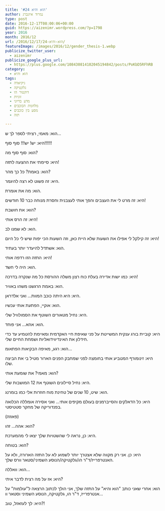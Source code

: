 ```yaml
---
title: 'הוא והיא #24'
author: נמרוד איזנברג
type: post
date: 2016-12-17T08:00:06+00:00
guid: https://aizenimr.wordpress.com/?p=1798
year: 2016
month: 2016/12
url: /2016/12/17/הוא-והיא-24/
featureImage: /images/2016/12/gender_thesis-1.webp
publicize_twitter_user:
  - aizenimr
publicize_google_plus_url:
  - https://plus.google.com/108430814102045194842/posts/PoKbD5RFhRB
category:
  - הוא והיא
tags:
  - גיקיאדה
  - גלקטיקה
  - דוקטור הו
  - זוגיות
  - מדע בדיוני
  - מלחמת הכוכבים
  - מסע בין כוכבים
  - תזה

---
```

הוא: מאמי, רציתי לספר לך ש...

היא: יש! יש!!! סוף סוף!!!!!!

הוא: סוף סוף מה?

היא: סיימתי את ההצעה לתזה!

הוא: באמת? כל כך מהר?

היא: זה פשוט לא רצה להיגמר.

הוא: מה את אומרת.

היא: זה מרט לי את העצבים והפך אותי לעצבנית וחסרת מנוחה כבר 10 חודשים!

הוא: את חושבת?

היא: זה הרס אותי!

הוא: לא שמנו לב.

היא: זה קילקל לי אפילו את השעות שלא היית כאן, וזה השעות הכי יפות שיש לי כל היום!

הוא: אשתדל להיעדר יותר בעתיד.

היא: התזה הזו רדפה אותי!

הוא: היה לי חשד.

היא: כמו ישות אדירה בעלת כוח רצון משלה ההורסת כל מה שנקרה בדרכה!

הוא: באמת הרגשנו משהו באוויר.

היא: היא היתה כוכב המוות... ואני אלדראן.

הוא: אוקיי, הפתעת אותי עכשיו.

היא: נחיל מטאורים השוטף את הסמולוויל שלי.

הוא: אהא... אני פוחד.

היא: קוביית בורג ענקית המשייטת על פני שאיפת חיי האקדמית ומאיימת להטמיע עד כדי חידלון את האינדיווידואליות ושמחת החיים שלי.

הוא: רגע, מאיפה הבקיאות הפתאומ...

היא: זינומורף המטביע אותי בחומצה לפני שמחבק הפנים הארור מטיל בי את הביצה שלו.

הוא: מאמי? את שומעת אותי?

היא: נחיל סיילונים השוטף את 12 המושבות שלי.

הוא: שיט, 10 שנים של טחינת מוח חוזרות אלי כמו בומרנג.

היא: כל הדאלקים והסייברמנים בעולם מקיפים אותי... ואני אסירה אומללה הכלואה בפנדוריקה של מחקר סטטיסטי.

(פאוזה)

הוא: אהה... זהו?

היא: כן, נראה לי שהשטויות שלך יצאו לי מהמערכת.

הוא: בטוחה?

היא: כן. אני רק מקווה שלא אצטרך יותר לשמוע לא על התזה הארורה, ולא על האנטרפרייז/ד"ר הו/גלקטיקה/הנוסע השמיני/סטאר וורס שלך.

הוא: וואללה...

היא: אז על מה רצית לדבר איתי?

הוא: אחרי שאני כותב "הוא והיא" על התזה שלך, אני הולך לכתוב הרצאה ל"עולמות" על אנטרפרייז, ד"ר הו, גלקטיקה, הנוסע השמיני וסטאר וו...

היא: לך לעזאזל, טוב?!